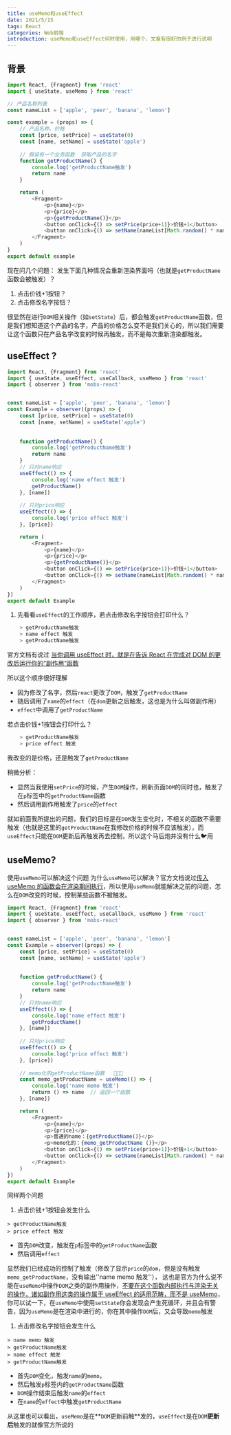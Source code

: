 ```yaml
---
title: useMemo和useEffect
date: 2021/5/15
tags: React
categories: Web前端
introduction: useMemo和useEffect何时使用，用哪个，文章有很好的例子进行说明
---
```


## 背景

```javascript
import React, {Fragment} from 'react'
import { useState, useMemo } from 'react'

// 产品名称列表
const nameList = ['apple', 'peer', 'banana', 'lemon']

const example = (props) => {
    // 产品名称、价格
    const [price, setPrice] = useState(0)
    const [name, setName] = useState('apple')
  
    // 假设有一个业务函数  获取产品的名字
    function getProductName() {
        console.log('getProductName触发')
        return name
    }

    return (
        <Fragment>
            <p>{name}</p>
            <p>{price}</p>
            <p>{getProductName()}</p>
            <button onClick={() => setPrice(price+1)}>价钱+1</button>
            <button onClick={() => setName(nameList[Math.random() * nameList.length << 0])}>修改名字</button>
        </Fragment>
    )
}
export default example
```

现在问几个问题：
发生下面几种情况会重新渲染界面吗（也就是`getProductName`函数会被触发）？

1. 点击价钱+1按钮？
2. 点击修改名字按钮？

很显然在进行`DOM`相关操作（如`setState`）后，都会触发`getProductName`函数，但是我们想知道这个产品的名字，产品的价格怎么变不是我们关心的，所以我们需要让这个函数只在产品名字改变的时候再触发，而不是每次重新渲染都触发。

## useEffect ?

```javascript
import React, {Fragment} from 'react'
import { useState, useEffect, useCallback, useMemo } from 'react'
import { observer } from 'mobx-react'


const nameList = ['apple', 'peer', 'banana', 'lemon']
const Example = observer((props) => {
    const [price, setPrice] = useState(0)
    const [name, setName] = useState('apple')
    
    
    function getProductName() {
        console.log('getProductName触发')
        return name
    }
    // 只对name响应
    useEffect(() => {
        console.log('name effect 触发')
        getProductName()
    }, [name])
    
    // 只对price响应
    useEffect(() => {
        console.log('price effect 触发')
    }, [price])

    return (
        <Fragment>
            <p>{name}</p>
            <p>{price}</p>
            <p>{getProductName()}</p>
            <button onClick={() => setPrice(price+1)}>价钱+1</button>
            <button onClick={() => setName(nameList[Math.random() * nameList.length << 0])}>修改名字</button>
        </Fragment>
    )
})
export default Example
```

1. 先看看`useEffect`的工作顺序，若点击修改名字按钮会打印什么？

```javascript
    > getProductName触发 
    > name effect 触发
    > getProductName触发 
```

官方文档有说过 [当你调用 useEffect 时，就是在告诉 React 在完成对 DOM 的更改后运行你的“副作用”函数](https://links.jianshu.com/go?to=https%3A%2F%2Fzh-hans.reactjs.org%2Fdocs%2Fhooks-overview.html)

所以这个顺序很好理解

- 因为修改了名字，然后`react`更改了`DOM`，触发了`getProductName`
- 随后调用了`name`的`effect`（在`dom`更新之后触发，这也是为什么叫做副作用）
- `effect`中调用了`getProductName`

若点击价钱+1按钮会打印什么？

```javascript
    > getProductName触发 
    > price effect 触发
```

我改变的是价格，还是触发了`getProductName`

稍微分析：

- 显然当我使用`setPrice`的时候，产生`DOM`操作，刷新页面`DOM`的同时也，触发了在`p`标签中的`getProductName`函数
- 然后调用副作用触发了`price`的`effect`

就如前面我所提出的问题，我们的目标是在`DOM`发生变化时，不相关的函数不需要触发（也就是这里的`getProductName`在我修改价格的时候不应该触发），而`useEffect`只能在`DOM`更新后再触发再去控制，所以这个马后炮并没有什么🐦用

## useMemo?

使用`useMemo`可以解决这个问题
 为什么`useMemo`可以解决？官方文档说过[传入 useMemo 的函数会在渲染期间执行](https://links.jianshu.com/go?to=https%3A%2F%2Fzh-hans.reactjs.org%2Fdocs%2Fhooks-reference.html%23usememo)，所以使用`useMemo`就能解决之前的问题，怎么在`DOM`改变的时候，控制某些函数不被触发。

```javascript
import React, {Fragment} from 'react'
import { useState, useEffect, useCallback, useMemo } from 'react'
import { observer } from 'mobx-react'


const nameList = ['apple', 'peer', 'banana', 'lemon']
const Example = observer((props) => {
    const [price, setPrice] = useState(0)
    const [name, setName] = useState('apple')
    
    
    function getProductName() {
        console.log('getProductName触发')
        return name
    }
    // 只对name响应
    useEffect(() => {
        console.log('name effect 触发')
        getProductName()
    }, [name])
    
    // 只对price响应
    useEffect(() => {
        console.log('price effect 触发')
    }, [price])
  
    // memo化的getProductName函数   🧬🧬🧬
    const memo_getProductName = useMemo(() => {
        console.log('name memo 触发')
        return () => name  // 返回一个函数
    }, [name])

    return (
        <Fragment>
            <p>{name}</p>
            <p>{price}</p>
            <p>普通的name：{getProductName()}</p>
            <p>memo化的：{memo_getProductName ()}</p>
            <button onClick={() => setPrice(price+1)}>价钱+1</button>
            <button onClick={() => setName(nameList[Math.random() * nameList.length << 0])}>修改名字</button>
        </Fragment>
    )
})
export default Example
```

同样两个问题

1. 点击价钱+1按钮会发生什么



```undefined
> getProductName触发
> price effect 触发
```

- 首先`DOM`改变，触发在`p`标签中的`getProductName`函数
- 然后调用`effect`

显然我们已经成功的控制了触发（修改了显示`price`的`dom`，但是没有触发`memo_getProductName`，没有输出''name memo 触发''），
 这也是官方为什么说不能在`useMemo`中操作`DOM`之类的副作用操作，[不要在这个函数内部执行与渲染无关的操作，诸如副作用这类的操作属于 useEffect 的适用范畴，而不是 useMemo](https://links.jianshu.com/go?to=https%3A%2F%2Fzh-hans.reactjs.org%2Fdocs%2Fhooks-reference.html%23usememo)，你可以试一下，在`useMemo`中使用`setState`你会发现会产生死循环，并且会有警告，因为`useMemo`是在渲染中进行的，你在其中操作`DOM`后，又会导致`memo`触发

1. 点击修改名字按钮会发生什么



```undefined
> name memo 触发
> getProductName触发
> name effect 触发
> getProductName触发
```

- 首先`DOM`变化，触发`name`的`memo`，
- 然后触发`p`标签内的`getProductName`函数
- `DOM`操作结束后触发`name`的`effect`
- 在`name`的`effect`中触发`getProductName`

从这里也可以看出，<code>useMemo</code>是在**`DOM`更新前触**发的，<code>useEffect</code>是在<code>DOM</code>**更新后**触发的就像官方所说的

